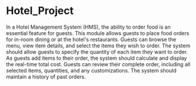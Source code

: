 # Hotel_Project
In a Hotel Management System (HMS), the ability to order food is an essential feature for guests.
This module allows guests to place food orders for in-room dining or at the hotel's restaurants. 
Guests can browse the menu, view item details, and select the items they wish to order.
The system should allow guests to specify the quantity of each item they want to order.
As guests add items to their order, the system should calculate and display the real-time total cost.
Guests can review their complete order, including all selected items, quantities, and any customizations.
The system should maintain a history of past orders.
